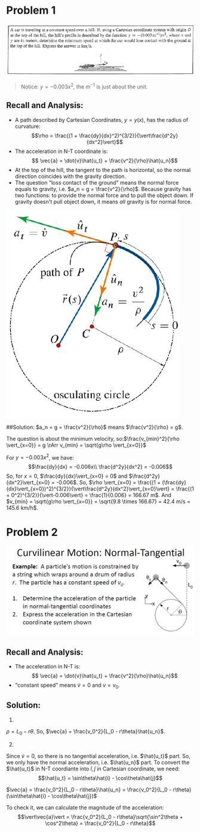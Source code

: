 # Problem 1
![Problem 1](https://github.com/leishi23/Dynamics_TA/blob/main/Discussion_2_5_Sol/Screenshot%20from%202023-09-21%2021-42-53.png?raw=true)
> Notice: $y = -0.003x^2$, the $m^{-1}$ is just about the unit. 


## Recall and Analysis:
- A path described by Cartesian Coordinates, $y = y(x)$, has the radius of curvature:
$$\rho = \frac{(1 + \frac{dy}{dx}^2)^{3/2}}{\vert\frac{d^2y}{dx^2}\vert}$$
- The acceleration in N-T coordinate is:
$$ \vec{a} = \dot{v}\hat{u_t} + \frac{v^2}{\rho}\hat{u_n}$$
- At the top of the hill, the tangent to the path is horizontal, so the normal direction coincides with the gravity direction.
- The question "loss contact of the ground" means the normal force equals to gravity, i.e. $a_n = g = \frac{v^2}{\rho}$. Because gravity has two functions: to provide the normal force and to pull the object down. If gravity doesn't pull object down, it means *all* gravity is for normal force.

![Acceleration](https://github.com/leishi23/Dynamics_TA/blob/main/Discussion_2_5_Sol/Screenshot%20from%202023-09-21%2021-58-02.png?raw=true)

##Solution:
$a_n = g = \frac{v^2}{\rho}$ means $\frac{v^2}{\rho} = g$.

The question is about the minimum velocity, so:$\frac{v_{min}^2}{\rho \vert_{x=0}} = g \rArr v_{min} = \sqrt{g\rho \vert_{x=0}}$

For $y = -0.003x^2$, we have:
$$\frac{dy}{dx} = -0.006x\\ 
\frac{d^2y}{dx^2} = -0.006$$
So, for $x=0$, $\frac{dy}{dx}\vert_{x=0} = 0$ and $\frac{d^2y}{dx^2}\vert_{x=0} = -0.006$.
So, $\rho \vert_{x=0} = \frac{(1 + (\frac{dy}{dx}\vert_{x=0})^2)^{3/2}}{\vert\frac{d^2y}{dx^2}\vert_{x=0}\vert} = \frac{(1 + 0^2)^{3/2}}{\vert-0.006\vert} = \frac{1}{0.006} = 166.67 m$.
And $v_{min} = \sqrt{g\rho \vert_{x=0}} = \sqrt{9.8 \times 166.67} = 42.4 m/s = 145.6 km/h$.



# Problem 2
![Problem 2](https://github.com/leishi23/Dynamics_TA/blob/main/Discussion_2_5_Sol/Screenshot%20from%202023-09-21%2021-43-14.png?raw=true)

## Recall and Analysis:
- The acceleration in N-T is:
$$ \vec{a} = \dot{v}\hat{u_t} + \frac{v^2}{\rho}\hat{u_n}$$
- "constant speed" means $\dot{v} = 0$ and $v = v_0$.


## Solution:
1. 
$\rho = L_0 - r\theta$. So, $\vec{a} = \frac{v_0^2}{L_0 - r\theta}\hat{u_n}$.

2.
Since $\dot{v} = 0$, so there is no tangential acceleration, i.e. $\hat{u_t}$ part.
So, we only have the normal acceleration, i.e. $\hat{u_n}$ part. To convert the $\hat{u_t}$ in N-T coordiante into $\hat{i}, \hat{j}$ in Cartesian coordinate, we need:
$$\hat{u_t} = \sin\theta\hat{i} - \cos\theta\hat{j}$$

$\vec{a} = \frac{v_0^2}{L_0 - r\theta}\hat{u_n} = \frac{v_0^2}{L_0 - r\theta}(\sin\theta\hat{i} - \cos\theta\hat{j})$

To check it, we can calculate the magnitude of the acceleration:
$$\vert\vec{a}\vert = \frac{v_0^2}{L_0 - r\theta}\sqrt{\sin^2\theta + \cos^2\theta} = \frac{v_0^2}{L_0 - r\theta}$$

